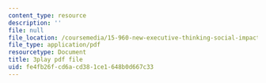 ```yaml
---
content_type: resource
description: ''
file: null
file_location: /coursemedia/15-960-new-executive-thinking-social-impact-technology-projects-fall-2017-spring-2018/fe4fb26fcd6acd381ce1648b0d667c33_HaySEpWEsdU.pdf
file_type: application/pdf
resourcetype: Document
title: 3play pdf file
uid: fe4fb26f-cd6a-cd38-1ce1-648b0d667c33
---
```

